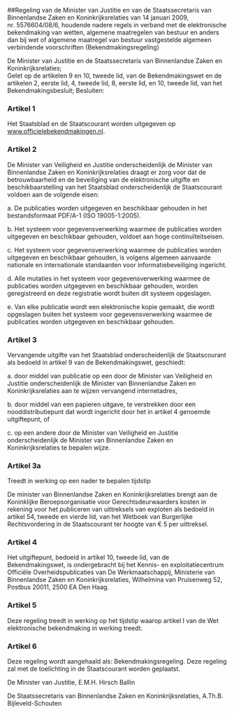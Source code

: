 <meta http-equiv='Content-Type' content='text/html; charset=utf-8' />

##Regeling van de Minister van Justitie en van de Staatssecretaris van Binnenlandse Zaken en Koninkrijksrelaties van 14 januari 2009, nr. 5576604/08/6, houdende nadere regels in verband met de elektronische bekendmaking van wetten, algemene maatregelen van bestuur en anders dan bij wet of algemene maatregel van bestuur vastgestelde algemeen verbindende voorschriften (Bekendmakingsregeling)

De Minister van Justitie en de Staatssecretaris van Binnenlandse Zaken en Koninkrijksrelaties;  
Gelet op de artikelen 9 en 10, tweede lid, van de Bekendmakingswet en de artikelen 2, eerste lid, 4, tweede lid, 8, eerste lid, en 10, tweede lid, van het Bekendmakingsbesluit;
Besluiten:    

### Artikel  1  

Het Staatsblad en de Staatscourant worden uitgegeven op www.officielebekendmakingen.nl. 

### Artikel  2  

De Minister van Veiligheid en Justitie onderscheidenlijk de Minister van Binnenlandse Zaken en Koninkrijksrelaties draagt er zorg voor dat de betrouwbaarheid en de beveiliging van de elektronische uitgifte en beschikbaarstelling van het Staatsblad onderscheidenlijk de Staatscourant voldoen aan de volgende eisen: 

a. De publicaties worden uitgegeven en beschikbaar gehouden in het bestandsformaat PDF/A-1 (ISO 19005-1:2005).  

b. Het systeem voor gegevensverwerking waarmee de publicaties worden uitgegeven en beschikbaar gehouden, voldoet aan hoge continuïteitseisen.  

c. Het systeem voor gegevensverwerking waarmee de publicaties worden uitgegeven en beschikbaar gehouden, is volgens algemeen aanvaarde nationale en internationale standaarden voor informatiebeveiliging ingericht.  

d. Alle mutaties in het systeem voor gegevensverwerking waarmee de publicaties worden uitgegeven en beschikbaar gehouden, worden geregistreerd en deze registratie wordt buiten dit systeem opgeslagen.  

e. Van elke publicatie wordt een elektronische kopie gemaakt, die wordt opgeslagen buiten het systeem voor gegevensverwerking waarmee de publicaties worden uitgegeven en beschikbaar gehouden.   

### Artikel  3  

Vervangende uitgifte van het Staatsblad onderscheidenlijk de Staatscourant als bedoeld in artikel 9 van de Bekendmakingswet, geschiedt: 

a. door middel van publicatie op een door de Minister van Veiligheid en Justitie onderscheidenlijk de Minister van Binnenlandse Zaken en Koninkrijksrelaties aan te wijzen vervangend internetadres,  

b. door middel van een papieren uitgave, te verstrekken door een nooddistributiepunt dat wordt ingericht door het in artikel 4 genoemde uitgiftepunt, of  

c. op een andere door de Minister van Veiligheid en Justitie onderscheidenlijk de Minister van Binnenlandse Zaken en Koninkrijksrelaties te bepalen wijze.   

### Artikel  3a  
Treedt in werking op een nader te bepalen tijdstip 

De minister van Binnenlandse Zaken en Koninkrijksrelaties brengt aan de Koninklijke Beroepsorganisatie voor Gerechtsdeurwaarders kosten in rekening voor het publiceren van uittreksels van exploten als bedoeld in artikel 54, tweede en vierde lid, van het Wetboek van Burgerlijke Rechtsvordering in de Staatscourant ter hoogte van € 5 per uittreksel. 

### Artikel  4  

Het uitgiftepunt, bedoeld in artikel 10, tweede lid, van de Bekendmakingswet, is ondergebracht bij het Kennis- en exploitatiecentrum Officiële Overheidspublicaties van De Werkmaatschappij, Ministerie van Binnenlandse Zaken en Koninkrijksrelaties, Wilhelmina van Pruisenweg 52, Postbus 20011, 2500 EA Den Haag. 

### Artikel  5  

Deze regeling treedt in werking op het tijdstip waarop artikel I van de Wet elektronische bekendmaking in werking treedt. 

### Artikel  6  

Deze regeling wordt aangehaald als: Bekendmakingsregeling. 
Deze regeling zal met de toelichting in de Staatscourant worden geplaatst.  

De 
Minister van Justitie, 
E.M.H. Hirsch Ballin   

De 
Staatssecretaris van Binnenlandse Zaken en Koninkrijksrelaties, 
A.Th.B. Bijleveld-Schouten     
